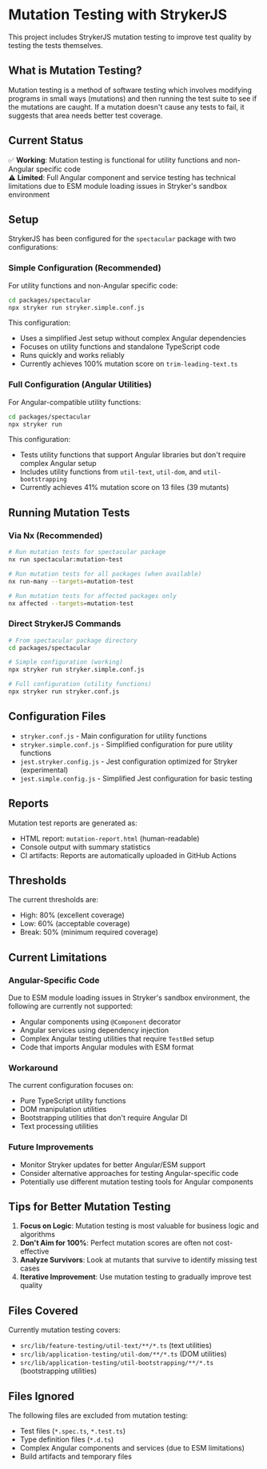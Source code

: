 # Mutation Testing with StrykerJS

This project includes StrykerJS mutation testing to improve test quality by testing the tests themselves.

## What is Mutation Testing?

Mutation testing is a method of software testing which involves modifying programs in small ways (mutations) and then running the test suite to see if the mutations are caught. If a mutation doesn't cause any tests to fail, it suggests that area needs better test coverage.

## Current Status

✅ **Working**: Mutation testing is functional for utility functions and non-Angular specific code  
⚠️ **Limited**: Full Angular component and service testing has technical limitations due to ESM module loading issues in Stryker's sandbox environment

## Setup

StrykerJS has been configured for the `spectacular` package with two configurations:

### Simple Configuration (Recommended)

For utility functions and non-Angular specific code:

```bash
cd packages/spectacular
npx stryker run stryker.simple.conf.js
```

This configuration:
- Uses a simplified Jest setup without complex Angular dependencies
- Focuses on utility functions and standalone TypeScript code
- Runs quickly and works reliably
- Currently achieves 100% mutation score on `trim-leading-text.ts`

### Full Configuration (Angular Utilities)

For Angular-compatible utility functions:

```bash
cd packages/spectacular
npx stryker run
```

This configuration:
- Tests utility functions that support Angular libraries but don't require complex Angular setup
- Includes utility functions from `util-text`, `util-dom`, and `util-bootstrapping`
- Currently achieves 41% mutation score on 13 files (39 mutants)

## Running Mutation Tests

### Via Nx (Recommended)

```bash
# Run mutation tests for spectacular package
nx run spectacular:mutation-test

# Run mutation tests for all packages (when available)
nx run-many --targets=mutation-test

# Run mutation tests for affected packages only
nx affected --targets=mutation-test
```

### Direct StrykerJS Commands

```bash
# From spectacular package directory
cd packages/spectacular

# Simple configuration (working)
npx stryker run stryker.simple.conf.js

# Full configuration (utility functions)
npx stryker run stryker.conf.js
```

## Configuration Files

- `stryker.conf.js` - Main configuration for utility functions
- `stryker.simple.conf.js` - Simplified configuration for pure utility functions
- `jest.stryker.config.js` - Jest configuration optimized for Stryker (experimental)
- `jest.simple.config.js` - Simplified Jest configuration for basic testing

## Reports

Mutation test reports are generated as:
- HTML report: `mutation-report.html` (human-readable)
- Console output with summary statistics
- CI artifacts: Reports are automatically uploaded in GitHub Actions

## Thresholds

The current thresholds are:
- High: 80% (excellent coverage)
- Low: 60% (acceptable coverage)
- Break: 50% (minimum required coverage)

## Current Limitations

### Angular-Specific Code
Due to ESM module loading issues in Stryker's sandbox environment, the following are currently not supported:
- Angular components using `@Component` decorator
- Angular services using dependency injection
- Complex Angular testing utilities that require `TestBed` setup
- Code that imports Angular modules with ESM format

### Workaround
The current configuration focuses on:
- Pure TypeScript utility functions
- DOM manipulation utilities
- Bootstrapping utilities that don't require Angular DI
- Text processing utilities

### Future Improvements
- Monitor Stryker updates for better Angular/ESM support
- Consider alternative approaches for testing Angular-specific code
- Potentially use different mutation testing tools for Angular components

## Tips for Better Mutation Testing

1. **Focus on Logic**: Mutation testing is most valuable for business logic and algorithms
2. **Don't Aim for 100%**: Perfect mutation scores are often not cost-effective
3. **Analyze Survivors**: Look at mutants that survive to identify missing test cases
4. **Iterative Improvement**: Use mutation testing to gradually improve test quality

## Files Covered

Currently mutation testing covers:
- `src/lib/feature-testing/util-text/**/*.ts` (text utilities)
- `src/lib/application-testing/util-dom/**/*.ts` (DOM utilities)
- `src/lib/application-testing/util-bootstrapping/**/*.ts` (bootstrapping utilities)

## Files Ignored

The following files are excluded from mutation testing:
- Test files (`*.spec.ts`, `*.test.ts`)
- Type definition files (`*.d.ts`)
- Complex Angular components and services (due to ESM limitations)
- Build artifacts and temporary files
